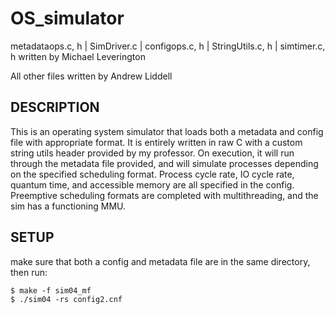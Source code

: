 # OS_simulator
metadataops.c, h | SimDriver.c | configops.c, h | StringUtils.c, h | simtimer.c, h written by Michael Leverington

All other files written by Andrew Liddell

## DESCRIPTION
This is an operating system simulator that loads both a metadata and config file with appropriate format.
It is entirely written in raw C with a custom string utils header provided by my professor. On execution, 
it will run through the metadata file provided, and will simulate processes depending on the specified scheduling
format. Process cycle rate, IO cycle rate, quantum time, and accessible memory are all specified in the config.
Preemptive scheduling formats are completed with multithreading, and the sim has a functioning MMU.

## SETUP

make sure that both a config and metadata file are in the same directory, then run:

```
$ make -f sim04_mf
$ ./sim04 -rs config2.cnf
```
